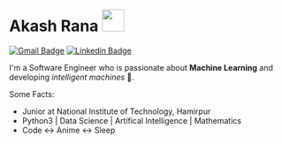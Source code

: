 # Akash Rana <img src="https://s1.gifyu.com/images/02-6nd4MwWcb384544aa27a3ddc9988.gif" width="40" height="40" style="float:center">

[![Gmail Badge](https://img.shields.io/badge/-Gmail-red?style=plastic&logo=Gmail&logoColor=white&link=mailto:akashrana20022000@gmail.com)](mailto:akashrana20022000@gmail.com)  [![Linkedin Badge](https://img.shields.io/badge/-LinkedIn-blue?style=plastic&logo=Linkedin&logoColor=white&link=https://www.linkedin.com/akaxhrana/)](https://www.linkedin.com/in/akaxhrana/) 

I'm a Software Engineer who is passionate about **Machine Learning** and developing *intelligent machines* :robot:. 

Some Facts:
  - Junior at National Institute of Technology, Hamirpur 
  - Python3 | Data Science | Artifical Intelligence | Mathematics
  - Code :left_right_arrow: Anime :left_right_arrow: Sleep
  
